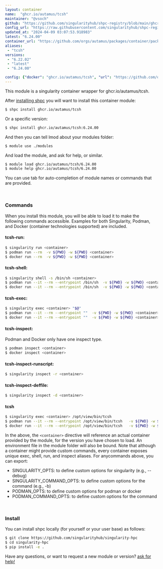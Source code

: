 ```yaml
---
layout: container
name:  "ghcr.io/autamus/tcsh"
maintainer: "@vsoch"
github: "https://github.com/singularityhub/shpc-registry/blob/main/ghcr.io/autamus/tcsh/container.yaml"
config_url: "https://raw.githubusercontent.com/singularityhub/shpc-registry/main/ghcr.io/autamus/tcsh/container.yaml"
updated_at: "2024-04-09 03:07:53.918983"
latest: "6.24.00"
container_url: "https://github.com/orgs/autamus/packages/container/package/tcsh"
aliases:
 - "tcsh"
versions:
 - "6.22.02"
 - "latest"
 - "6.24.00"

config: {"docker": "ghcr.io/autamus/tcsh", "url": "https://github.com/orgs/autamus/packages/container/package/tcsh", "maintainer": "@vsoch", "description": "", "latest": {"6.24.00": "sha256:831d9880c678e9c38e1ea777dcc4fa96b9618016a3b9dee53ba72df7d2901010"}, "tags": {"6.22.02": "sha256:4c38a838e2139498164279b214c80acc45637c24ecd098fc725b80bbf94094c8", "latest": "sha256:831d9880c678e9c38e1ea777dcc4fa96b9618016a3b9dee53ba72df7d2901010", "6.24.00": "sha256:831d9880c678e9c38e1ea777dcc4fa96b9618016a3b9dee53ba72df7d2901010"}, "aliases": {"tcsh": "/opt/view/bin/tcsh"}}
---
```


This module is a singularity container wrapper for ghcr.io/autamus/tcsh.

After [installing shpc](#install) you will want to install this container module:


```bash
$ shpc install ghcr.io/autamus/tcsh
```

Or a specific version:

```bash
$ shpc install ghcr.io/autamus/tcsh:6.24.00
```

And then you can tell lmod about your modules folder:

```bash
$ module use ./modules
```

And load the module, and ask for help, or similar.

```bash
$ module load ghcr.io/autamus/tcsh/6.24.00
$ module help ghcr.io/autamus/tcsh/6.24.00
```

You can use tab for auto-completion of module names or commands that are provided.

<br>

### Commands

When you install this module, you will be able to load it to make the following commands accessible.
Examples for both Singularity, Podman, and Docker (container technologies supported) are included.

#### tcsh-run:

```bash
$ singularity run <container>
$ podman run --rm  -v ${PWD} -w ${PWD} <container>
$ docker run --rm  -v ${PWD} -w ${PWD} <container>
```

#### tcsh-shell:

```bash
$ singularity shell -s /bin/sh <container>
$ podman run --it --rm --entrypoint /bin/sh  -v ${PWD} -w ${PWD} <container>
$ docker run --it --rm --entrypoint /bin/sh  -v ${PWD} -w ${PWD} <container>
```

#### tcsh-exec:

```bash
$ singularity exec <container> "$@"
$ podman run --it --rm --entrypoint ""  -v ${PWD} -w ${PWD} <container> "$@"
$ docker run --it --rm --entrypoint ""  -v ${PWD} -w ${PWD} <container> "$@"
```

#### tcsh-inspect:

Podman and Docker only have one inspect type.

```bash
$ podman inspect <container>
$ docker inspect <container>
```

#### tcsh-inspect-runscript:

```bash
$ singularity inspect -r <container>
```

#### tcsh-inspect-deffile:

```bash
$ singularity inspect -d <container>
```


#### tcsh

```bash
$ singularity exec <container> /opt/view/bin/tcsh
$ podman run --it --rm --entrypoint /opt/view/bin/tcsh   -v ${PWD} -w ${PWD} <container> -c " $@"
$ docker run --it --rm --entrypoint /opt/view/bin/tcsh   -v ${PWD} -w ${PWD} <container> -c " $@"
```



In the above, the `<container>` directive will reference an actual container provided
by the module, for the version you have chosen to load. An environment file in the
module folder will also be bound. Note that although a container
might provide custom commands, every container exposes unique exec, shell, run, and
inspect aliases. For anycommands above, you can export:

 - SINGULARITY_OPTS: to define custom options for singularity (e.g., --debug)
 - SINGULARITY_COMMAND_OPTS: to define custom options for the command (e.g., -b)
 - PODMAN_OPTS: to define custom options for podman or docker
 - PODMAN_COMMAND_OPTS: to define custom options for the command

<br>

### Install

You can install shpc locally (for yourself or your user base) as follows:

```bash
$ git clone https://github.com/singularityhub/singularity-hpc
$ cd singularity-hpc
$ pip install -e .
```

Have any questions, or want to request a new module or version? [ask for help!](https://github.com/singularityhub/singularity-hpc/issues)